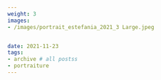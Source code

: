 ```yaml
---
weight: 3
images:
- /images/portrait_estefania_2021_3 Large.jpeg


date: 2021-11-23
tags:
- archive # all postss
- portraiture
---
```


